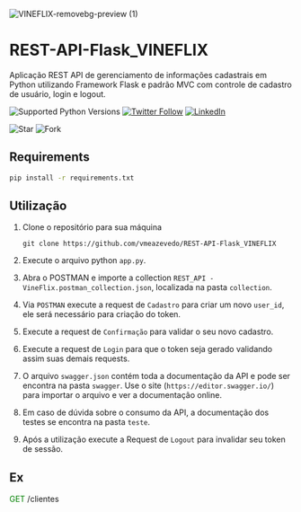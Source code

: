 ![VINEFLIX-removebg-preview (1)](https://user-images.githubusercontent.com/40063504/163687066-2d473abd-eda6-499a-bca9-840b15d9aa1b.png)


# REST-API-Flask_VINEFLIX
Aplicação REST API de gerenciamento de informações cadastrais em Python utilizando Framework Flask e padrão MVC com controle de cadastro de usuário, login e logout.

![Supported Python Versions](https://img.shields.io/pypi/pyversions/rich/10.11.0) [![Twitter Follow](https://img.shields.io/twitter/follow/vmeazevedo.svg?style=social)](https://twitter.com/vmeazevedo) [![LinkedIn](https://img.shields.io/badge/LinkedIn-Vinícius_Azevedo%20-blue)](https://www.linkedin.com/in/vin%C3%ADcius-azevedo-45180ab2/)

![Star](https://img.shields.io/github/stars/vmeazevedo/REST-API-Flask_VINEFLIX?style=social)
![Fork](https://img.shields.io/github/forks/vmeazevedo/REST-API-Flask_VINEFLIX?label=Fork&style=social)

## Requirements

```sh
pip install -r requirements.txt
```

## Utilização
1. Clone o repositório para sua máquina

   ``
   git clone https://github.com/vmeazevedo/REST-API-Flask_VINEFLIX
   ``
2. Execute o arquivo python ``app.py``.
3. Abra o POSTMAN e importe a collection ``REST_API - VineFlix.postman_collection.json``, localizada na pasta ``collection``.
4. Via ``POSTMAN`` execute a request de ``Cadastro`` para criar um novo ``user_id``, ele será necessário para criação do token.
5. Execute a request de ``Confirmação`` para validar o seu novo cadastro.
6. Execute a request de ``Login`` para que o token seja gerado validando assim suas demais requests.
7. O arquivo ``swagger.json`` contém toda a documentação da API e pode ser encontra na pasta ``swagger``. Use o site (``https://editor.swagger.io/``) para importar o arquivo e ver a documentação online.
8. Em caso de dúvida sobre o consumo da API, a documentação dos testes se encontra na pasta ``teste``.
9. Após a utilização execute a Request de ``Logout`` para invalidar seu token de sessão.

## Ex
<font color=Green> GET</font> /clientes
